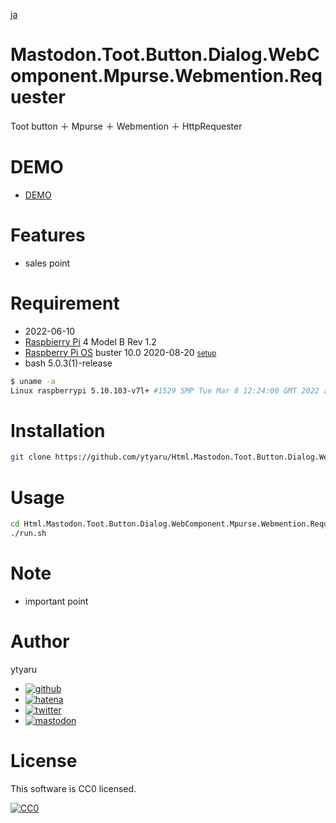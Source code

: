 [ja](./README.ja.md)

# Mastodon.Toot.Button.Dialog.WebComponent.Mpurse.Webmention.Requester

Toot button ＋ Mpurse ＋ Webmention ＋ HttpRequester

# DEMO

* [DEMO](https://ytyaru.github.io/Html.Mastodon.Toot.Button.Dialog.WebComponent.Mpurse.Webmention.Requester.20220610112921/)

# Features

* sales point

# Requirement

* <time datetime="2022-06-10T11:29:07+0900">2022-06-10</time>
* [Raspbierry Pi](https://ja.wikipedia.org/wiki/Raspberry_Pi) 4 Model B Rev 1.2
* [Raspberry Pi OS](https://ja.wikipedia.org/wiki/Raspbian) buster 10.0 2020-08-20 <small>[setup](http://ytyaru.hatenablog.com/entry/2020/10/06/111111)</small>
* bash 5.0.3(1)-release

```sh
$ uname -a
Linux raspberrypi 5.10.103-v7l+ #1529 SMP Tue Mar 8 12:24:00 GMT 2022 armv7l GNU/Linux
```

# Installation

```sh
git clone https://github.com/ytyaru/Html.Mastodon.Toot.Button.Dialog.WebComponent.Mpurse.Webmention.Requester.20220610112921
```

# Usage

```sh
cd Html.Mastodon.Toot.Button.Dialog.WebComponent.Mpurse.Webmention.Requester.20220610112921/src
./run.sh
```

# Note

* important point

# Author

ytyaru

* [![github](http://www.google.com/s2/favicons?domain=github.com)](https://github.com/ytyaru "github")
* [![hatena](http://www.google.com/s2/favicons?domain=www.hatena.ne.jp)](http://ytyaru.hatenablog.com/ytyaru "hatena")
* [![twitter](http://www.google.com/s2/favicons?domain=twitter.com)](https://twitter.com/ytyaru1 "twitter")
* [![mastodon](http://www.google.com/s2/favicons?domain=mstdn.jp)](https://mstdn.jp/web/accounts/233143 "mastdon")

# License

This software is CC0 licensed.

[![CC0](http://i.creativecommons.org/p/zero/1.0/88x31.png "CC0")](http://creativecommons.org/publicdomain/zero/1.0/deed.en)

